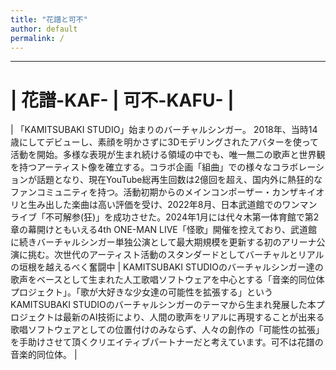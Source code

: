 ```yaml
---
title: "花譜と可不"
author: default
permalink: /
---
```







---

# | 花譜-KAF-  |  可不-KAFU-  |
| 「KAMITSUBAKI STUDIO」始まりのバーチャルシンガー。
2018年、当時14歳にしてデビューし、素顔を明かさずに3Dモデリングされたアバターを使って活動を開始。多様な表現が生まれ続ける領域の中でも、唯一無二の歌声と世界観を持つアーティスト像を確立する。コラボ企画「組曲」での様々なコラボレーションが話題となり、現在YouTube総再生回数は2億回を超え、国内外に熱狂的なファンコミュニティを持つ。活動初期からのメインコンポーザー・カンザキイオリと生み出した楽曲は高い評価を受け、2022年8月、日本武道館でのワンマンライブ「不可解参(狂)」を成功させた。2024年1月には代々木第一体育館で第2章の幕開けともいえる4th ONE-MAN LIVE「怪歌」開催を控えており、武道館に続きバーチャルシンガー単独公演として最大期規模を更新する初のアリーナ公演に挑む。次世代のアーティスト活動のスタンダードとしてバーチャルとリアルの垣根を越えるべく奮闘中  | KAMITSUBAKI STUDIOのバーチャルシンガー達の歌声をベースとして生まれた人工歌唱ソフトウェアを中心とする「音楽的同位体プロジェクト」。「歌が大好きな少女達の可能性を拡張する」というKAMITSUBAKI STUDIOのバーチャルシンガーのテーマから生まれ発展した本プロジェクトは最新のAI技術により、人間の歌声をリアルに再現することが出来る歌唱ソフトウェアとしての位置付けのみならず、人々の創作の「可能性の拡張」を手助けさせて頂くクリエイティブパートナーだと考えています。可不は花譜の音楽的同位体。  |

